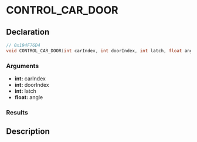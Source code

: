 # CONTROL_CAR_DOOR

## Declaration
```cpp
// 0x194F76D4
void CONTROL_CAR_DOOR(int carIndex, int doorIndex, int latch, float angle);
```

### Arguments
- **int:** carIndex
- **int:** doorIndex
- **int:** latch
- **float:** angle

### Results

## Description

